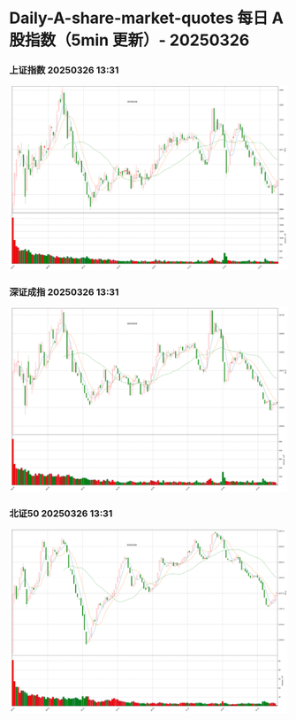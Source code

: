 
# Daily-A-share-market-quotes 每日 A 股指数（5min 更新）- 20250326

### 上证指数 20250326 13:31
![](./fig/2025/3/20250326-sh000001.png)

### 深证成指 20250326 13:31
![](./fig/2025/3/20250326-sz399001.png)

### 北证50 20250326 13:31
![](./fig/2025/3/20250326-bj899050.png)
